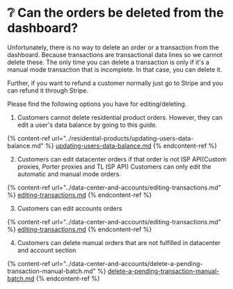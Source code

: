 # ❔ Can the orders be deleted from the dashboard?

Unfortunately, there is no way to delete an order or a transaction from the dashboard. Because transactions are transactional data lines so we cannot delete these. The only time you can delete a transaction is only if it's a manual mode transaction that is incomplete. In that case, you can delete it.

Further, if you want to refund a customer normally just go to Stripe and you can refund it through Stripe.

Please find the following options you have for editing/deleting.

1. Customers cannot delete residential product orders. However, they can edit a user's data balance by going to this guide.

{% content-ref url="../residential-products/updating-users-data-balance.md" %}
[updating-users-data-balance.md](../residential-products/updating-users-data-balance.md)
{% endcontent-ref %}

2. Customers can edit datacenter orders if that order is not ISP API(Custom proxies, Porter proxies and TL ISP API) Customers can only edit the automatic and manual mode orders.

{% content-ref url="../data-center-and-accounts/editing-transactions.md" %}
[editing-transactions.md](../data-center-and-accounts/editing-transactions.md)
{% endcontent-ref %}

3. Customers can edit accounts orders&#x20;

{% content-ref url="../data-center-and-accounts/editing-transactions.md" %}
[editing-transactions.md](../data-center-and-accounts/editing-transactions.md)
{% endcontent-ref %}

4. Customers can delete manual orders that are not fulfilled in datacenter and account section

{% content-ref url="../data-center-and-accounts/delete-a-pending-transaction-manual-batch.md" %}
[delete-a-pending-transaction-manual-batch.md](../data-center-and-accounts/delete-a-pending-transaction-manual-batch.md)
{% endcontent-ref %}
